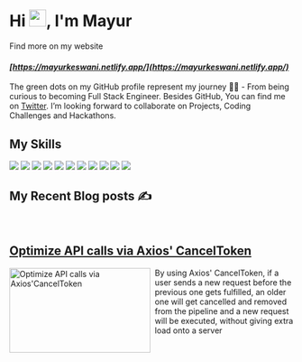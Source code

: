# Hi <img src="https://raw.githubusercontent.com/MartinHeinz/MartinHeinz/master/wave.gif" width="30px">, I'm Mayur 
Find more on my website
#### _[https://mayurkeswani.netlify.app/](https://mayurkeswani.netlify.app/)_


The green dots on my GitHub profile represent my journey 🏃‍♀️ - From being curious to becoming Full Stack Engineer.
Besides GitHub, You can find me on [Twitter](https://twitter.com/Mayur_keswani_). 
I’m looking forward to collaborate on Projects, Coding Challenges and Hackathons.

## My Skills
![](https://img.shields.io/badge/React-20232A?style=for-the-badge&logo=react&logoColor=61DAFB)
![](https://img.shields.io/badge/Redux-512D6D?style=for-the-badge&logo=redux&logoColor=f1f1f1)
![](https://img.shields.io/badge/Mongoose-5F7A61?style=for-the-badge&logo=mongodb&logoColor=#7FC8A9)
![](https://img.shields.io/badge/Express%20JS-f1f1f1?style=for-the-badge&logo=express&logoColor=363636)
![](https://img.shields.io/badge/JavaScript-F7DF1E?style=for-the-badge&logo=javascript&logoColor=black)
![](https://img.shields.io/badge/Typescript-185ADB?style=for-the-badge&logo=typescript&logoColor=f1f1f1)
![](https://img.shields.io/badge/HTML5-E34F26?style=for-the-badge&logo=html5&logoColor=white)
![](https://img.shields.io/badge/CSS3-1572B6?style=for-the-badge&logo=css3&logoColor=white)
![](https://img.shields.io/badge/Markdown-000000?style=for-the-badge&logo=markdown&logoColor=white)
![](https://img.shields.io/badge/Bootstrap-563D7C?style=for-the-badge&logo=bootstrap&logoColor=white)
![](https://img.shields.io/badge/Styled%20Components-444941?style=for-the-badge&logo=styledcomponents&logoColor=f1f1f1)


## My Recent Blog posts ✍️
<br/>
<div style="display:block !important;width:100%;height:100%" >
	<h2>
		<a 
		   	href="https://mayurkeswani.hashnode.dev/optimize-api-calls-via-axios-canceltoken" 
   			title="Optimize API calls via Axios' CancelToken" >
       	 	<strong>
				Optimize API calls via Axios' CancelToken
		 	</strong>
		</a>
	</h2>
	<div style="display:inline-block;">
  	 <a 
   		href="https://mayurkeswani.hashnode.dev/optimize-api-calls-via-axios-canceltoken" 
   		title="Optimize API calls via Axios' CancelToken">
       <img 
	   		src="https://mayurkeswani.hashnode.dev/_next/image?url=https%3A%2F%2Fcdn.hashnode.com%2Fres%2Fhashnode%2Fimage%2Fupload%2Fv1622540103173%2F3t26S9cdn.jpeg%3Fw%3D1600%26h%3D840%26fit%3Dcrop%26crop%3Dentropy%26auto%3Dcompress%2Cformat%26format%3Dwebp&w=1920&q=75" 
	   		alt="Optimize API calls via Axios'CancelToken" 
			width="250px"
			height="150px" 
			style="margin-right:0.5rem; float:left"/>
     </a>	
	 <div style="margin-left:0.2rem">
			By using Axios' CancelToken, if a user sends a new request before the previous one gets fulfilled, an older one will get cancelled and removed from the pipeline and a new request will be executed, without giving extra load onto a server
	 </div>
    </div>
    
 </div>
 <br/><br/>
 <div style="display:block !important;width:100%;height:100%">
    <h2>
	 <a 
	 	href="https://mayurkeswani.hashnode.dev/dynamically-create-and-validate-form-inputs-using-react-hooks" 
   		title="Dynamically create and validate form inputs using React Hooks">
   	 	<strong>
			Dynamically create and validate form inputs using React Hooks
		</strong>
	</a>
	</h2>
	<div style="display:inline-block;">
   	  <a href="https://mayurkeswani.hashnode.dev/dynamically-create-and-validate-form-inputs-using-react-hooks" 
   			title="Dynamically create and validate form inputs using React Hooks">
       	<img 
	   		src="https://cdn.hashnode.com/res/hashnode/image/upload/v1622186522251/Xj4hr8odj.png" 
	   		alt="Dynamically create and validate form inputs using React Hooks" width="250px"
			height="150px" 
			style="margin-right:0.5rem;float:left"/>
      </a>
	  <div style="margin-left:0.2rem">
	 	Validation on the client-side will provide a good user experience therefore you might want to consider using it.
	  </div>
	</div>
 </div>  

 <br/><br/>
 <div style="display:block !important;width:100%;height:100%">
   <h2>
	  <a 
		href="https://mayurkeswani.hashnode.dev/some-life-lessons-from-the-alchemist-and-who-moved-my-cheese-novel" >
		<strong>
			Some Life Lessons from 'The Alchemist' and 'Who moved my cheese' novel.
		</strong>
	  </a>
   </h2>
   <div style="display:inline-block;">
     <a 
   		href="https://mayurkeswani.hashnode.dev/some-life-lessons-from-the-alchemist-and-who-moved-my-cheese-novel" 
   		title="Life Lessons from 'The Alchemist' and 'Who moved my cheese' novel.">
       <img 
	   	src="https://mayurkeswani.hashnode.dev/_next/image?url=https%3A%2F%2Fcdn.hashnode.com%2Fres%2Fhashnode%2Fimage%2Fupload%2Fv1621265418502%2FLi-JYwGMM.jpeg%3Fw%3D1600%26h%3D840%26fit%3Dcrop%26crop%3Dentropy%26auto%3Dcompress%2Cformat%26format%3Dwebp&w=1920&q=75" 
	   	alt="Life Lessons from 'The Alchemist' and 'Who moved my cheese' novel." width="250px"
		height="150px" 
		style="margin-right:0.5rem;float:left"/>
     </a>
	 <div style="margin-left:0.2rem">
	  Both Books, I have read several times, and each time, I take way new life lessons!.
	  It is a full pack of golden life lessons, which one must implement into in his life and can also helps you in taking life toughest decisions.
	  I have tried to summarize both books in this blog, but I highly recommend reading it once.
	 </div>
 	</div>  

 </div>
 
 ---
 ## Find me Interesting?
   

Any Project you want me a part of ?
 
 👀 Ping me on [Twitter](https://twitter.com/Mayur_keswani_)

 💌 @mayurkeswani2001@gmail.com
 <a 
 	href="https://mail.google.com/mail/?view=cm&fs=1&tf=1&to=mayurkeswani2001@gmail.com" 
	target="_blank"
	style="margin-left:1rem; background-color:#EEEEEE;padding:0.5rem;color:#444941;text-decoration:none">
		Say Hii !
 </a>
	

 <br/>

### > _Show some ❤️ by starring ⭐ some of the repositories!_ <
<!--
**mayur-keswani/mayur-keswani** is a ✨ _special_ ✨ repository because its `README.md` (this file) appears on your GitHub profile.

Here are some ideas to get you started:

- 🔭 I’m currently working on ...
- 🌱 I’m currently learning ...
- 👯 I’m looking to collaborate on ...
- 🤔 I’m looking for help with ...
- 💬 Ask me about ...
- 📫 How to reach me: ...
- 😄 Pronouns: ...
- ⚡ Fun fact: ...

  I have mostly worked with React as Frontend and Nodejs as Backend technologies.However I have also started tinkering around with Typescript and Socket.io alot more :)
-->
